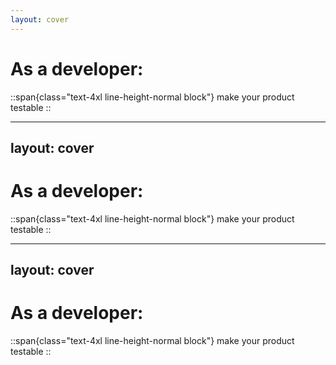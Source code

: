 ```yaml
---
layout: cover
---
```

# As a developer:

::span{class="text-4xl line-height-normal block"}
make your product testable
::

<!-- 
- I’m going to circle back on the idea of shift left
- testing should start early, but we need to make sure that testing is actually something that can be done
-->

---
layout: cover
---
# As a developer:

::span{class="text-4xl line-height-normal block"}
make your product testable
::

<!-- 
- maybe as a tester you have been in situations when suddenly all your test failed
- you try to investigate see what happened
- and suddenly bam! developers introduced captcha to your app
- things like these should not happen
- testing is not an afterthought, testing is a strategy
- putting measures to make sure that your application is testable will help you as a developer
-->

---
layout: cover
---
# As a developer:

::span{class="text-4xl line-height-normal block"}
make your product testable
::

<!-- 
- so what can you do?
- add a switch that can turn off rate limiting for test environments
- program a tool that can help your test automation scripts with login
- help your team test in a way that will make sure that your code is properly tested
- create testing strategies as part of development
- ask not only - how will we build it, but how will we test it

My last advice is both for developers and testers
-->